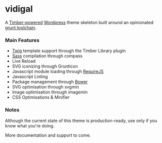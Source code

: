 vidigal
=======

A [Timber-powered](https://github.com/jarednova/timber) [Wordpress](http://wordpress.org) theme skeleton built around an opinionated [grunt toolchain](http://gruntjs.com).

### Main Features

- [Twig](http://twig.sensiolabs.org/) template support through the Timber Library plugin
- [Sass](http://sass-lang.com/) compilation through compass
- Live Reload
- SVG iconizing through Grunticon
- Javascript module loading through [RequireJS](http://www.requirejs.org/)
- Javascript Linting
- Package management through [Bower](http://bower.io)
- SVG optimisation through svgmin
- Image optimisation through imagemin
- CSS Optimisations & Minifier

### Notes

Although the current state of this theme is production-ready, use only if you know what you're doing.

More documentation and support to come.
